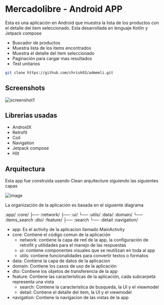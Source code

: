 # Mercadolibre - Android APP

Esta es una aplicación en Android que muestra la lista de los productos con el detalle del item 
seleccionado. Esta desarrollada en lenguaje Kotlin y Jetpack compose 

- Buscador de productos
- Muestra lista de los items encontrados
- Muestra el detalle del item seleccionado
- Paginación para cargar mas resultados
- Test unitarios 

```bash
git clone https://github.com/chrisk93/admmeli.git
```

## Screenshots

![screenshot1](https://github.com/chrisk93/admmeli/assets/35810477/e3265dab-512a-4e06-a511-ab992d69d80a)


## Librerias usadas

- AndroidX
- Retrofit
- Coil
- Navigation
- Jetpack compose
- Hilt

## Arquitectura
Esta app fue construida usando Clean arquitecture siguiendo las siguientes capas

![image](https://media.geeksforgeeks.org/wp-content/cdn-uploads/20220219214201/Clean-Architecture-in-Android.png)

La organización de la aplicación es basada en el siguiente diagrama 

:app/
:core/
├── :network/
├── :ui/
└── :utils/
:data/
:domain/
└──  :items_search
:dto/
:feature/
├── :search
└── :detail
:navigation/

- app: Es el activity de la aplicacion llamado MainActivity
- core: Contiene el código comun de la aplicación
    - network: contiene la capa de red de la app, la configuración de retrofit y utilidades para el manejo de las respuestas
    - ui: contiene componentes visuales que se reutilizan en toda al app
    - utils: contiene funcionalidades para convertir textos o formatos
- data: Contiene la capa de datos de la aplicacion
- domain: Contiene los casos de uso de la aplicación
- dto: Contiene los objetos de transferencia de la app
- feature: Contiene las caracteristicas de la aplicación, cada subcarpeta representa una vista
    - search: Contiene la caracteristica de busqueda, la UI y el viewmodel
    - detail: Contiene el detalle del item, la UI y el viewmodel
- navigation: Contiene la navigacion de las vistas de la app 













